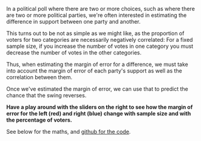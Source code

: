 In a political poll where there are two or more choices, such as where there are two or more political parties, we're often interested in estimating the difference in support between one 
party and another.

This turns out to be not as simple as we might like, as the proportion of voters for two categories are necessarily negatively correlated: For a fixed sample size, if you increase the number of votes in one category you must decrease the number of votes in the other categories.

Thus, when estimating the margin of error for a difference, we must take into account the margin of error of each party's support as well as the correlation between them.

Once we've estimated the margin of error, we can use that to predict the chance that the swing reverses.

**Have a play around with the sliders on the right to see how the margin of error for the left (red) and right (blue) change with sample size and with the percentage of voters.**

See below for the maths, and [github for the code](https://github.com/jmarshallnz/marginswing).
